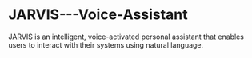 # JARVIS---Voice-Assistant
 JARVIS is an intelligent, voice-activated personal assistant that enables users to interact with their systems using  natural language.
